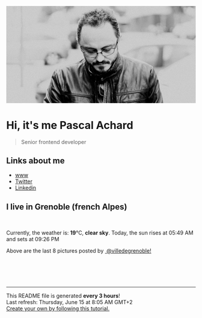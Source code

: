 ![Pascal Achard](./images/photo-pascal-achard.jpg)
# Hi, it's me Pascal Achard
> Senior frontend developer

## Links about me
- [www](https://www.pascal-achard.com)
- [Twitter](https://twitter.com/botmaster)
- [Linkedin](http://www.linkedin.com/in/pascal-achard)


## I live in Grenoble (french Alpes)
<img src="https://openweathermap.org/img/wn/01d@2x.png" alt="">

Currently, the weather is: **19**°C, **clear sky**.
Today, the sun rises at 05:49 AM and sets at 09:26 PM

Above are the last 8 pictures posted by <a href="https://www.instagram.com/villedegrenoble/" target="_blank"><img alt="" src="https://upload.wikimedia.org/wikipedia/commons/thumb/e/e7/Instagram_logo_2016.svg/1024px-Instagram_logo_2016.svg.png" width="20"/> @villedegrenoble!</a>

<p style="display: flex; flex-wrap: wrap; gap: 20px;">
        <img src="https://cdn1.picuki.com/hosted-by-instagram/q/0exhNuNYnjBGZDHIdN5WmL9I2PwkAQ9OKfhSQ7e71yJjMBhsLH6QvJA0mpCl6yRxIwVgFDeSYzxl54woVl9ZCT1%7C%7CNUTdQbeBTjxV7quaUOrN2zZg8pZhnbYxK3webXCt8sQpXQmYdSgIGaYDG7uo+qhT5aGuO1lQpTb9d7JGmC4E5ZObS6olhMF4pJ2Jg3Tt%7C%7C9k4Ki5e82wzJURmpNTfvGhYEaW+NMB166d1RbMCxMkA%7C%7C6nRlSaHEmw+Jj8uTnagtIj+kOYA2BTmLSUfzVagQaU0DnRGqka8rxh3t4gj1aSNBdxuiekZkIH2bSAEXG428Fk71pu1ynOdV0Gv%7C%7CBV+ym7skZ6UQt8knq3qdOO6UYrt1TbOZ4mHRpgVSE0ZKdDOWF6LI82uDOkfmY4SSqwXhwvl01%7C%7C7S7734wB4AGhM1GSKWcU=.jpeg" alt="" width="200"/>
        <img src="https://cdn1.picuki.com/hosted-by-instagram/q/0exhNuNYnjBGZDHIdN5WmL9I2PwkAQ9OKfhSQ7e71yJjMBhsLH6QvJA0mpCj4yRwKwVlASuRYzxl54gtUF5UAz19O0fWQLWKTjtS76mcUebN1TJm8ZVllbs2KXceZneu88clVQmYdSgIGaYDG7uo%7C%7CesJ+vrucjMBpi2XMLQT9zJBpY6uSKVKz8B1pJ2Jg3Tt%7C%7C9k4Ki5e82wzJURmpNTfvGhYEaW+NMB166d1RbMCxMkA%7C%7C6nRlSaHEmw+Jj8uRHagtIj+kOYA2CW5QD4z8iyPFpoKDnQh1UaMuhJ3t4gj1aSNBdxuiekakIH2bSAEXG428Fk71pu1ynOdV0Gv%7C%7CEtrkHXJ+5qYTfYA85jRCvu3TYzO7TPzapfkDr9jBCs%7C%7CNNeEX2fqKKaRCN8fmY4SSqwW9AaX1F%7C%7C7S7734wB4AGhM1GSKWcU=.jpeg" alt="" width="200"/>
        <img src="https://cdn1.picuki.com/hosted-by-instagram/q/0exhNuNYnjBGZDHIdN5WmL9I2PwkAQ9OKfhSQ7e71yJjMBhsLH6QvJA0mpCl6yRxIwVgFDeSYzxl548uV1hWCj1%7C%7CNUTeTr2PTjxV76ueUurN1TJj9pdmkbYxLnIfZX6p9MMuUAmYdSgIGaYDG7uo%7C%7CesJ%7C%7CfjwaDQDuDeQMuUtzCVG%7C%7CMm0X51wm8Rm3ayEv0Pxto0%7C%7CNylL9XkgKQcuq9jM+GhHDbr2PM86o6N0QrlChMIRrdDgmBq7EHl3Kj4nUQ+RubTOl+1ejQfrYjlh9kWmZboaFwEUmUWJ51A0toFzqaqTZY49zt8ZkIH2CmUEXTE86kEon5zgx3PySWaIiFlC72jD0qSLavgVpK3ocsOFd9rB%7C%7CTD6YruJPKhmUkUfKd%7C%7Cia1XrJvqONo5Wk9YZSKBogX%7C%7CkokCCerPLzxp1WTMd0zXeWw==.jpeg" alt="" width="200"/>
        <img src="https://cdn1.picuki.com/hosted-by-instagram/q/0exhNuNYnjBGZDHIdN5WmL9I2PwkAQ9OKftSQ7e71yJjMBhsLH6QvJA0mpCl6yRxIwVgFDeSYzxl5YkrUF9VAj18P0TbSbCLTz1W7a+aU+jN1TRi8JFmnL8zLHwaYXem98ItVQmYdSgIGaYDG7uo%7C%7CesJ+fjrcjcFrjOMNbRKmDdttdCwFahlza4lsfe4kx2xu5xncG114WNxahlw5OLUqQUCSKn5PN1gpKZlR7pCjM4A%7C%7Cb281nf2F2MrNWh8FDSR9IXEi6g8iyDXdzQspjD3Fu8EIU8hjl246jAiqIk7vIasIadI+MZglqLEWk1BWmhm+jVBocW+xzTsSUGI%7C%7CgVRwGKOlf7kNPEu+8WgGtKbcfz74yzISIuPA4pvVnsDLbHOd3vuCKCiHtFwppJkJfRG+we+%7C%7CzSwV6HG+gQ3CzAX1WDTKctWEqTb+6GnzWTZhmCI91c6xZs=.jpeg" alt="" width="200"/>
        <img src="https://cdn1.picuki.com/hosted-by-instagram/q/0exhNuNYnjBGZDHIdN5WmL9I2PwkAQ9OKfhSQ7e71yJjMBhsLH6QvJA0mpCj4yRwKwVlASuRYzxl5owjVlVSAz17OEbZTb2ITDxX5quQU+ykvDBv%7C%7CJFjlrozL30bZnWt8cUrU2epNWwSDv5PHL%7C%7Clo7gX5v%7C%7CsbCgEpjuSKrVCkGZTjse3TO9%7C%7C2pYf5%7C%7CHSv1izv9QpcmkazXgpdAd4+pvlpDk1VOCtO8BnsaBwVLYBxMEM7vm8yWjpX2skeiB4FTObtMXPmvpFui3rSzY57zz2F%7C%7CF9EEIdvlqztEsilYIDoLKQMYFiyt8AjpXwVTFSGWlvqklPv6XslHPaSkGI%7C%7CmIUwGPRn+T8J7gprsigdcy8U%7C%7Cro5RL5ZuThQOxnV24uUavBBGnMOuW5Nu94mqRjDPps+FSy4VObQ7nS0DFQQjpP3mLfVLEiYai5gpCq8UjDiznTplBrkZns.jpeg" alt="" width="200"/>
        <img src="https://cdn1.picuki.com/hosted-by-instagram/q/0exhNuNYnjBGZDHIdN5WmL9I2PwkAQ9OKftSQ7e71yJjMBhsLH6QvJA0mpCl6yRxIwVgFDeSYzxl5YotVlRZDj17NEXaQLGKSz5S7aqZU+rN1DVg95VhkLsyK3wZZn+s88ctVgmYdSgIGaYDG7uo%7C%7Ce4T5vvwZTEEuDqVNeUtzCVG%7C%7CMm0X51wm8Qf8fTT0FOzv9R3GzNJzWM1eUAmscnbrSgLUbr2O8ti9%7C%7CM6FPkKhMZL7e3tnyv2H2g+PVFwFA+cu5+czr5Uwxzmdwo382L6Xbk5CmYajWa9szsQirM+u9b3J8to3fNlkI%7C%7CmHWVXSE1KhjVP1pe+lX6aJTXv0EsPkzDs47WTR%7C%7CkzqcPBF+XFUe3eyS%7C%7CqRJfVIbFOXi8aDu%7C%7CDYFLJH%7C%7CidPvFfj4UYGtJs9hi69VvrIOjS+jVXInN1jTe0H5t0HvvKlK7xpQ==.jpeg" alt="" width="200"/>
        <img src="https://cdn1.picuki.com/hosted-by-instagram/q/0exhNuNYnjBGZDHIdN5WmL9I2PwkAQ9OKfhSQ7e71yJjMBhsLH6QvJA0mpCl6yRxIwVgFDeSYzxl5YojWV5YCD18OEDYQbWOSDxS6qWbUejN2zZj9JRlkrw2LncfYX+u%7C%7C8YlUQmYdSgIGaYDG7uo%7C%7CesJ+fjrcjcFrjOMNbRKmDdttdCwFahlza4lsfe4kx2xu5xncG114WNxahlw5OLUqQUCSKn5PN1gpKZlR7pCjM4A%7C%7Cb281nT2F2MrNWh8FDSR9IXEi6g8iyDXdzQspjD3Eu8EIU8hjl246gQzlrN2idD3AqlE+MZ1pbTGaFJBWmhm+jVBocW+xzTsSUGI%7C%7CgVRwGKOlf7kNPEu+8WgGtKbd%7C%7C3A2wTYYr7fIo5mfkwqBanedk2FOt+PU%7C%7C8MhKFwCqFX3mut6CzwbpnB0TI3CzAX1WDSXMMlFdjb+6GnzWTZhmCI91c6xZs=.jpeg" alt="" width="200"/>
        <img src="https://cdn1.picuki.com/hosted-by-instagram/q/0exhNuNYnjBGZDHIdN5WmL9I2PwkAQ9OKfhSQ7e71yJjMBhsLH6QvJA0mpCj4yRwKwVlASuRYzxl5YojVVVQDT19NETWSLyATTxR6K2eXezN0jFv%7C%7CZFklb82JHQYbH+m9sQrXAmYdSgIGaYDG7uo%7C%7CesJ%7C%7CPnucjcFrjOMNbRKmDdttdCwFahlza4lsfe4kx2xu5xncG114WNxahlw5OLUqQUCSKn5PN1gpKZlR7pCjM4A%7C%7Cb281nT2F2MrNWh8FDSR9IXEi6g8iyDXdzQspjD3Hu8EIU8hjl246g5m574Y2r37JLU1+MZgqLfdQVZBWmhm+jVBocW+xzTvSUGI%7C%7CgVRwGKOlf7kNPEu+8WgGtKbduHW4CrEf7bSJbVrBV4ZDN7jR32IEdyVA%7C%7CFwvJseTeBLgw7hogLwXOnHhBQ3CzAX1WDTL8opG6%7C%7Cb+6GnzWTZhmCI91c6xZs=.jpeg" alt="" width="200"/>
</p>

------------
<p>This README file is generated <b>every 3 hours</b>!
    <br />Last refresh: Thursday, June 15 at 8:05 AM GMT+2
    <br /><a href="https://medium.com/@th.guibert/how-to-create-a-self-updating-readme-md-for-your-github-profile-f8b05744ca91">Create your own by following this tutorial.</a>
</p>
<p><a href="https://github.com/botmaster/botmaster/actions/workflows/main.yaml"><img alt="" src="https://github.com/botmaster/botmaster/actions/workflows/main.yaml/badge.svg" /></a></p>

